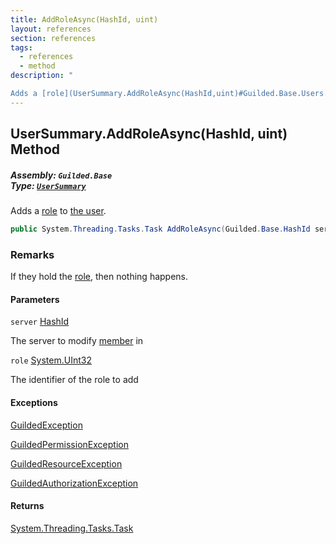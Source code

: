 ```yaml
---
title: AddRoleAsync(HashId, uint)
layout: references
section: references
tags:
  - references
  - method
description: "

Adds a [role](UserSummary.AddRoleAsync(HashId,uint)#Guilded.Base.Users.UserSummary.AddRoleAsync(Guilded.Base.HashId,uint).role 'Guilded.Base.Users.UserSummary.AddRoleAsync(Guilded.Base.HashId, uint).role') to [the user](User 'Guilded.Base.Users.User')."
---
```


## UserSummary.AddRoleAsync(HashId, uint) Method
##### **Assembly:** `Guilded.Base`<br/>**Type:** [`UserSummary`](UserSummary 'Guilded.Base.Users.UserSummary')

Adds a [role](UserSummary.AddRoleAsync(HashId,uint)#Guilded.Base.Users.UserSummary.AddRoleAsync(Guilded.Base.HashId,uint).role 'Guilded.Base.Users.UserSummary.AddRoleAsync(Guilded.Base.HashId, uint).role') to [the user](User 'Guilded.Base.Users.User').

```csharp
public System.Threading.Tasks.Task AddRoleAsync(Guilded.Base.HashId server, uint role);
```

### Remarks
  
If they hold the [role](UserSummary.AddRoleAsync(HashId,uint)#Guilded.Base.Users.UserSummary.AddRoleAsync(Guilded.Base.HashId,uint).role 'Guilded.Base.Users.UserSummary.AddRoleAsync(Guilded.Base.HashId, uint).role'), then nothing happens.
#### Parameters

<a name='Guilded.Base.Users.UserSummary.AddRoleAsync(Guilded.Base.HashId,uint).server'></a>

`server` [HashId](HashId 'Guilded.Base.HashId')

The server to modify [member](Member 'Guilded.Base.Servers.Member') in

<a name='Guilded.Base.Users.UserSummary.AddRoleAsync(Guilded.Base.HashId,uint).role'></a>

`role` [System.UInt32](https://docs.microsoft.com/en-us/dotnet/api/System.UInt32 'System.UInt32')

The identifier of the role to add

#### Exceptions

[GuildedException](GuildedException 'Guilded.Base.GuildedException')

[GuildedPermissionException](GuildedPermissionException 'Guilded.Base.GuildedPermissionException')

[GuildedResourceException](GuildedResourceException 'Guilded.Base.GuildedResourceException')

[GuildedAuthorizationException](GuildedAuthorizationException 'Guilded.Base.GuildedAuthorizationException')

#### Returns
[System.Threading.Tasks.Task](https://docs.microsoft.com/en-us/dotnet/api/System.Threading.Tasks.Task 'System.Threading.Tasks.Task')